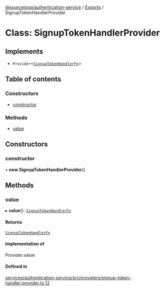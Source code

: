 [@sourceloop/authentication-service](../README.md) / [Exports](../modules.md) / SignupTokenHandlerProvider

# Class: SignupTokenHandlerProvider

## Implements

- `Provider`<[`SignupTokenHandlerFn`](../interfaces/SignupTokenHandlerFn.md)\>

## Table of contents

### Constructors

- [constructor](SignupTokenHandlerProvider.md#constructor)

### Methods

- [value](SignupTokenHandlerProvider.md#value)

## Constructors

### constructor

• **new SignupTokenHandlerProvider**()

## Methods

### value

▸ **value**(): [`SignupTokenHandlerFn`](../interfaces/SignupTokenHandlerFn.md)

#### Returns

[`SignupTokenHandlerFn`](../interfaces/SignupTokenHandlerFn.md)

#### Implementation of

Provider.value

#### Defined in

[services/authentication-service/src/providers/signup-token-handler.provider.ts:12](https://github.com/codeweb05/repo1/blob/a4cf318/services/authentication-service/src/providers/signup-token-handler.provider.ts#L12)
